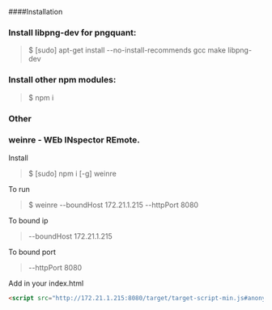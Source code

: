 ####Installation

### Install libpng-dev for pngquant:
> $ [sudo] apt-get install --no-install-recommends gcc make libpng-dev

### Install other npm modules:
> $ npm i

### Other

### weinre - WEb INspector REmote.

Install
> $ [sudo] npm i [-g] weinre

To run
> $ weinre --boundHost 172.21.1.215 --httpPort 8080

To bound ip
> --boundHost 172.21.1.215

To bound port
> --httpPort 8080

Add in your index.html
```HTML
<script src="http://172.21.1.215:8080/target/target-script-min.js#anonymous"></script>
```
